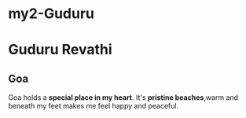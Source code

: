 # my2-Guduru
# Guduru Revathi
## Goa
Goa holds a **special place in my heart**. It's **pristine beaches**,warm and beneath my feet makes me feel happy and peaceful.


   
